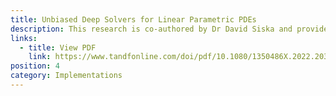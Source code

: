 ```yaml
---
title: Unbiased Deep Solvers for Linear Parametric PDEs
description: This research is co-authored by Dr David Siska and provides several algorithms for how to train appropriate neural networks that can be used to price derivatives and tests to validate them.
links:
  - title: View PDF
    link: https://www.tandfonline.com/doi/pdf/10.1080/1350486X.2022.2030773?needAccess=true
position: 4
category: Implementations
---
```

